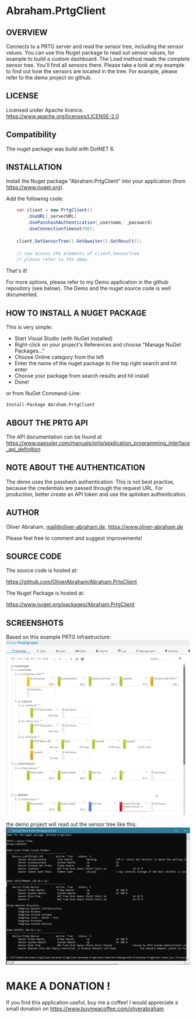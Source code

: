 # Abraham.PrtgClient

## OVERVIEW

Connects to a PRTG server and read the sensor tree, including the sensor values.
You can use this Nuget package to read out sensor values, for example to build a custom dashboard.
The Load method reads the complete sensor tree.
You'll find all sensors there.
Please take a look at my example to find out how the sensors are located in the tree.
For example, please refer to the demo project on github. 


## LICENSE

Licensed under Apache licence.
https://www.apache.org/licenses/LICENSE-2.0


## Compatibility

The nuget package was build with DotNET 6.



## INSTALLATION

Install the Nuget package "Abraham.PrtgClient" into your application (from https://www.nuget.org).

Add the following code:
```C#
    var client = new PrtgClient()
        .UseURL(_serverURL)
        .UsePasshashAuthentication(_username, _password)
        .UseConnectionTimeout(60);

    client.GetSensorTree().GetAwaiter().GetResult();

    // now access the elements of client.SensorTree
    // please refer to the demo.
```


That's it!

For more options, please refer to my Demo application in the github repository (see below).
The Demo and the nuget source code is well documented.



## HOW TO INSTALL A NUGET PACKAGE
This is very simple:
- Start Visual Studio (with NuGet installed) 
- Right-click on your project's References and choose "Manage NuGet Packages..."
- Choose Online category from the left
- Enter the name of the nuget package to the top right search and hit enter
- Choose your package from search results and hit install
- Done!


or from NuGet Command-Line:

    Install-Package Abraham.PrtgClient


## ABOUT THE PRTG API

The API documentation can be found at
https://www.paessler.com/manuals/prtg/application_programming_interface_api_definition

## NOTE ABOUT THE AUTHENTICATION

The demo uses the passhash authentication.
This is not best practise, because the credentials are passed through the request URL.
For production, better create an API token and use the apitoken authentication.



## AUTHOR

Oliver Abraham, mail@oliver-abraham.de, https://www.oliver-abraham.de

Please feel free to comment and suggest improvements!



## SOURCE CODE

The source code is hosted at:

https://github.com/OliverAbraham/Abraham.PrtgClient

The Nuget Package is hosted at: 

https://www.nuget.org/packages/Abraham.PrtgClient



## SCREENSHOTS

Based on this example PRTG infrastructure:
![](Screenshots/screenshot2.png)

the demo project will read out the sensor tree like this:
![](Screenshots/screenshot1.png)


# MAKE A DONATION !

If you find this application useful, buy me a coffee!
I would appreciate a small donation on https://www.buymeacoffee.com/oliverabraham

